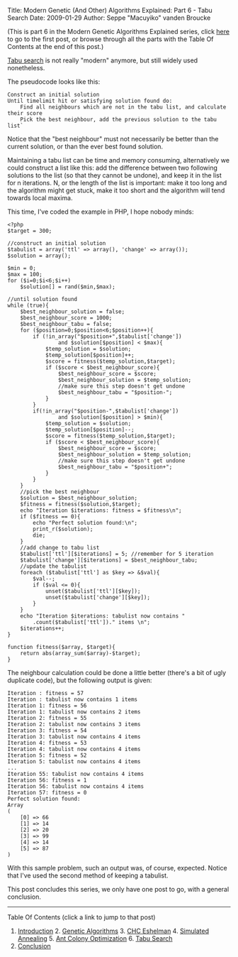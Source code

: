 Title: Modern Genetic (And Other) Algorithms Explained: Part 6 - Tabu Search
Date: 2009-01-29
Author: Seppe "Macuyiko" vanden Broucke

(This is part 6 in the Modern Genetic Algorithms Explained series, click [here](|filename|2009_01_modern-genetic-and-other-algorithms-1.md) to go to the first post, or browse through all the parts with the Table Of Contents at the end of this post.)

[Tabu search](http://en.wikipedia.org/wiki/Tabu_search) is not really "modern" anymore, but still widely used nonetheless.

The pseudocode looks like this:

	Construct an initial solution
	Until timelimit hit or satisfying solution found do:
	    Find all neighbours which are not in the tabu list, and calculate their score
	    Pick the best neighbour, add the previous solution to the tabu list`

Notice that the "best neighbour" must not necessarily be better than the current solution, or than the ever best found solution.

Maintaining a tabu list can be time and memory consuming, alternatively we could construct a list like this: add the difference between two following solutions to the list (so that they cannot be undone), and keep it in the list for n iterations. N, or the length of the list is important: make it too long and the algorithm might get stuck, make it too short and the algorithm will tend towards local maxima.

This time, I've coded the example in PHP, I hope nobody minds:

	<?php
	$target = 300;

	//construct an initial solution
	$tabulist = array('ttl' => array(), 'change' => array());
	$solution = array();

	$min = 0;
	$max = 100;
	for ($i=0;$i<6;$i++)
	    $solution[] = rand($min,$max);

	//until solution found
	while (true){
	    $best_neighbour_solution = false;
	    $best_neighbour_score = 1000;
	    $best_neighbour_tabu = false;
	    for ($position=0;$position<6;$position++){
	        if (!in_array("$position+",$tabulist['change'])
	                and $solution[$position] < $max){
	            $temp_solution = $solution;
	            $temp_solution[$position]++;
	            $score = fitness($temp_solution,$target);
	            if ($score < $best_neighbour_score){
	                $best_neighbour_score = $score;
	                $best_neighbour_solution = $temp_solution;
	                //make sure this step doesn't get undone
	                $best_neighbour_tabu = "$position-";
	            }
	        }
	        if(!in_array("$position-",$tabulist['change'])
	                and $solution[$position] > $min){
	            $temp_solution = $solution;
	            $temp_solution[$position]--;
	            $score = fitness($temp_solution,$target);
	            if ($score < $best_neighbour_score){
	                $best_neighbour_score = $score;
	                $best_neighbour_solution = $temp_solution;
	                //make sure this step doesn't get undone
	                $best_neighbour_tabu = "$position+";
	            }
	        }
	    }
	    //pick the best neighbour
	    $solution = $best_neighbour_solution;
	    $fitness = fitness($solution,$target);
	    echo "Iteration $iterations: fitness = $fitness\n";
	    if ($fitness == 0){
	        echo "Perfect solution found:\n";
	        print_r($solution);
	        die;
	    }
	    //add change to tabu list
	    $tabulist['ttl'][$iterations] = 5; //remember for 5 iteration
	    $tabulist['change'][$iterations] = $best_neighbour_tabu;
	    //update the tabulist
	    foreach ($tabulist['ttl'] as $key => &$val){
	        $val--;
	        if ($val <= 0){
	            unset($tabulist['ttl'][$key]);
	            unset($tabulist['change'][$key]);
	        }
	    }
	    echo "Iteration $iterations: tabulist now contains "
	        .count($tabulist['ttl'])." items \n";
	    $iterations++;
	}

	function fitness($array, $target){
	    return abs(array_sum($array)-$target);
	}

The neighbour calculation could be done a little better (there's a bit of ugly duplicate code), but the following output is given:

	Iteration : fitness = 57
	Iteration : tabulist now contains 1 items
	Iteration 1: fitness = 56
	Iteration 1: tabulist now contains 2 items
	Iteration 2: fitness = 55
	Iteration 2: tabulist now contains 3 items
	Iteration 3: fitness = 54
	Iteration 3: tabulist now contains 4 items
	Iteration 4: fitness = 53
	Iteration 4: tabulist now contains 4 items
	Iteration 5: fitness = 52
	Iteration 5: tabulist now contains 4 items
	...
	Iteration 55: tabulist now contains 4 items
	Iteration 56: fitness = 1
	Iteration 56: tabulist now contains 4 items
	Iteration 57: fitness = 0
	Perfect solution found:
	Array
	(
	    [0] => 66
	    [1] => 14
	    [2] => 20
	    [3] => 99
	    [4] => 14
	    [5] => 87
	)

With this sample problem, such an output was, of course, expected. Notice that I've used the second method of keeping a tabulist.

This post concludes this series, we only have one post to go, with a general conclusion.


-----

Table Of Contents (click a link to jump to that post)

1. [Introduction](|filename|2009_01_modern-genetic-and-other-algorithms-1.md)
2. [Genetic Algorithms](|filename|2009_01_modern-genetic-and-other-algorithms-2.md)
3. [CHC Eshelman](|filename|2009_01_modern-genetic-and-other-algorithms-3.md)
4. [Simulated Annealing](|filename|2009_01_modern-genetic-and-other-algorithms-4.md)
5. [Ant Colony Optimization](|filename|2009_01_modern-genetic-and-other-algorithms-5.md)
6. [Tabu Search](|filename|2009_01_modern-genetic-and-other-algorithms-6.md)
7. [Conclusion](|filename|2009_01_modern-genetic-and-other-algorithms-7.md)

